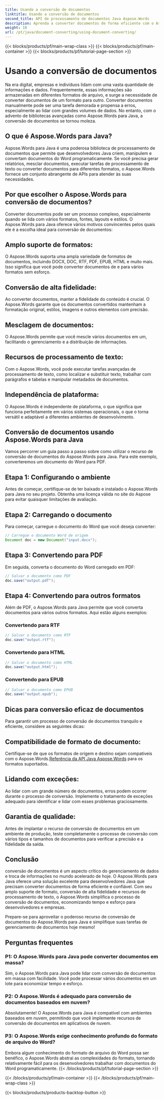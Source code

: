 ```yaml
---
title: Usando a conversão de documentos
linktitle: Usando a conversão de documentos
second_title: API de processamento de documentos Java Aspose.Words
description: Aprenda a converter documentos de forma eficiente com o Aspose.Words para Java. Converta, mescle e processe arquivos perfeitamente. Simplifique seu fluxo de trabalho em uma biblioteca poderosa.
weight: 10
url: /pt/java/document-converting/using-document-converting/
---
```


{{< blocks/products/pf/main-wrap-class >}}
{{< blocks/products/pf/main-container >}}
{{< blocks/products/pf/tutorial-page-section >}}

# Usando a conversão de documentos


Na era digital, empresas e indivíduos lidam com uma vasta quantidade de informações e dados. Frequentemente, essas informações são armazenadas em diferentes formatos de arquivo, e surge a necessidade de converter documentos de um formato para outro. Converter documentos manualmente pode ser uma tarefa demorada e propensa a erros, especialmente ao lidar com grandes volumes de dados. No entanto, com o advento de bibliotecas avançadas como Aspose.Words para Java, a conversão de documentos se tornou moleza.

## O que é Aspose.Words para Java?

Aspose.Words para Java é uma poderosa biblioteca de processamento de documentos que permite que desenvolvedores Java criem, manipulem e convertam documentos do Word programaticamente. Se você precisa gerar relatórios, mesclar documentos, executar tarefas de processamento de texto ou converter documentos para diferentes formatos, o Aspose.Words fornece um conjunto abrangente de APIs para atender às suas necessidades.

## Por que escolher o Aspose.Words para conversão de documentos?

Converter documentos pode ser um processo complexo, especialmente quando se lida com vários formatos, fontes, layouts e estilos. O Aspose.Words para Java oferece vários motivos convincentes pelos quais ele é a escolha ideal para conversão de documentos:

## Amplo suporte de formatos: 
O Aspose.Words suporta uma ampla variedade de formatos de documentos, incluindo DOCX, DOC, RTF, PDF, EPUB, HTML e muito mais. Isso significa que você pode converter documentos de e para vários formatos sem esforço.

## Conversão de alta fidelidade: 
Ao converter documentos, manter a fidelidade do conteúdo é crucial. O Aspose.Words garante que os documentos convertidos mantenham a formatação original, estilos, imagens e outros elementos com precisão.

## Mesclagem de documentos: 
O Aspose.Words permite que você mescle vários documentos em um, facilitando o gerenciamento e a distribuição de informações.

## Recursos de processamento de texto: 
Com o Aspose.Words, você pode executar tarefas avançadas de processamento de texto, como localizar e substituir texto, trabalhar com parágrafos e tabelas e manipular metadados de documentos.

## Independência de plataforma: 
O Aspose.Words é independente de plataforma, o que significa que funciona perfeitamente em vários sistemas operacionais, o que o torna versátil e adaptável a diferentes ambientes de desenvolvimento.

## Conversão de documentos usando Aspose.Words para Java

Vamos percorrer um guia passo a passo sobre como utilizar o recurso de conversão de documentos do Aspose.Words para Java. Para este exemplo, converteremos um documento do Word para PDF.

## Etapa 1: Configurando o ambiente

Antes de começar, certifique-se de ter baixado e instalado o Aspose.Words para Java no seu projeto. Obtenha uma licença válida no site do Aspose para evitar quaisquer limitações de avaliação.

## Etapa 2: Carregando o documento

Para começar, carregue o documento do Word que você deseja converter:

```java
// Carregue o documento Word de origem
Document doc = new Document("input.docx");
```

## Etapa 3: Convertendo para PDF

Em seguida, converta o documento do Word carregado em PDF:

```java
// Salvar o documento como PDF
doc.save("output.pdf");
```

## Etapa 4: Convertendo para outros formatos

Além de PDF, o Aspose.Words para Java permite que você converta documentos para vários outros formatos. Aqui estão alguns exemplos:

### Convertendo para RTF

```java
// Salvar o documento como RTF
doc.save("output.rtf");
```

### Convertendo para HTML

```java
// Salvar o documento como HTML
doc.save("output.html");
```

### Convertendo para EPUB

```java
// Salvar o documento como EPUB
doc.save("output.epub");
```

## Dicas para conversão eficaz de documentos

Para garantir um processo de conversão de documentos tranquilo e eficiente, considere as seguintes dicas:

## Compatibilidade de formato de documento: 
Certifique-se de que os formatos de origem e destino sejam compatíveis com o Aspose.Words.[Referência da API Java Aspose.Words](https://reference.aspose.com/words/java/) para os formatos suportados.

## Lidando com exceções: 
Ao lidar com um grande número de documentos, erros podem ocorrer durante o processo de conversão. Implemente o tratamento de exceções adequado para identificar e lidar com esses problemas graciosamente.

## Garantia de qualidade: 
Antes de implantar o recurso de conversão de documentos em um ambiente de produção, teste completamente o processo de conversão com vários tipos e tamanhos de documentos para verificar a precisão e a fidelidade da saída.

## Conclusão

conversão de documentos é um aspecto crítico do gerenciamento de dados e troca de informações no mundo acelerado de hoje. O Aspose.Words para Java oferece uma solução excelente para desenvolvedores Java que precisam converter documentos de forma eficiente e confiável. Com seu amplo suporte de formato, conversão de alta fidelidade e recursos de processamento de texto, o Aspose.Words simplifica o processo de conversão de documentos, economizando tempo e esforço para desenvolvedores e empresas.

Prepare-se para aproveitar o poderoso recurso de conversão de documentos do Aspose.Words para Java e simplifique suas tarefas de gerenciamento de documentos hoje mesmo!

## Perguntas frequentes

### P1: O Aspose.Words para Java pode converter documentos em massa?

Sim, o Aspose.Words para Java pode lidar com conversão de documentos em massa com facilidade. Você pode processar vários documentos em um lote para economizar tempo e esforço.

### P2: O Aspose.Words é adequado para conversão de documentos baseados em nuvem?

Absolutamente! O Aspose.Words para Java é compatível com ambientes baseados em nuvem, permitindo que você implemente recursos de conversão de documentos em aplicativos de nuvem.

### P3: O Aspose.Words exige conhecimento profundo do formato de arquivo do Word?

Embora algum conhecimento do formato de arquivo do Word possa ser benéfico, o Aspose.Words abstrai as complexidades do formato, tornando relativamente fácil para os desenvolvedores trabalhar com documentos do Word programaticamente.
{{< /blocks/products/pf/tutorial-page-section >}}

{{< /blocks/products/pf/main-container >}}
{{< /blocks/products/pf/main-wrap-class >}}

{{< blocks/products/products-backtop-button >}}

